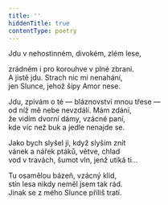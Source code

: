 ```yaml
---
title: ''
hiddenTitle: true
contentType: poetry
---
```


<section>

Jdu v nehostinném, divokém, zlém lese,

zrádném i pro korouhve v plné zbrani.  
A jistě jdu. Strach nic mi nenahání,  
jen Slunce, jehož šípy Amor nese.

</section>

<section>

Jdu, zpívám o té — bláznovství mnou třese —  
od níž mě nebe nevzdálí. Mám zdání,  
že vidím dvorní dámy, vzácné paní,  
kde víc než buk a jedle nenajde se.

</section>

<section>

Jako bych slyšel ji, když slyším znít  
vánek a nářek ptáků, větve, chlad  
vod v travách, šumot vln, jenž utíká ti…

</section>

<section>

Tu osamělou bázeň, vzácný klid,  
stín lesa nikdy neměl jsem tak rád.  
Jinak se z mého Slunce příliš tratí.

</section>

